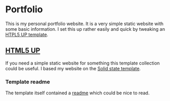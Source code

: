 # Portfolio

This is my personal portfolio website. It is a very simple static website with some basic information. I set  this up rather easily and quick by tweaking an [HTPL5 UP template](#html5-up).




## [HTML5 UP](https://html5up.net/)
If you need a simple static website for something this template collection could be useful. I based my website on the [Solid state template](https://html5up.net/solid-state).

### Template readme
The template itself contained a [readme](./README_template.txt) which could be nice to read.